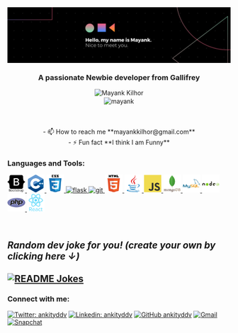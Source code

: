 
<img align="center" src="https://github.com/MayankKilhor/MayankKilhor/blob/main/gifs/mayank.jpg">
<!-- <h1 align="center">Hi <developers/> <img src="https://github.com/MayankKilhor/MayankKilhor/blob/main/gifs/Hi.gif" width="30px">! , I'm Mayank Kilhor</h1> -->
<h3 align="center">A passionate Newbie developer from Gallifrey</h3>
<div align="center"><img src="https://github-readme-streak-stats.herokuapp.com/?user=MayankKilhor&" alt="Mayank Kilhor" /></div>
<!-- /<img src="https://activity-graph.herokuapp.com/graph?username=MayankKilhor&theme=xcode" alt="Contribution Graph" align="center" /> -->
<div align="center" width="50">
  

<div align="center">
<img align="center" src="https://github-readme-stats.vercel.app/api?username=MayankKilhor&include_all_commits=true&count_private=true&show_icons=true&line_height=20&title_color=7A7ADB&icon_color=2234AE&text_color=D3D3D3&bg_color=0,000000,130F40" alt="mayank">

</br>


</div>
</div>

</br>
</br>
</br>
<div align="center" width="50">
  
<div>
- 📫 How to reach me **mayankkilhor@gmail.com**
</div>
- ⚡ Fun fact **I think I am Funny**
</br>


<!-- [![Facebook](https://img.shields.io/badge/Facebook-add-blue.svg?logo=facebook&logoColor=white)](https://www.facebook.com/profile.php?id=100033206252956) -->
<!-- [![Instagram](https://img.shields.io/badge/Instagram-follow-purple.svg?logo=instagram&logoColor=white)](https://www.instagram.com/thedrunkcoder/) -->
<!-- <a href="https://twitter.com/RoryAim" target="blank"><img align="center" src="https://cdn.jsdelivr.net/npm/simple-icons@3.0.1/icons/twitter.svg" color="white" alt="RoryWillAim" height="30" width="40" /></a>
</p>
<p align="left"> <a href="https://twitter.com/RoryAim" target="blank"><img src="https://img.shields.io/twitter/follow/RoryAim?logo=twitter&style=for-the-badge" alt="RoryAim" /></a> </p> -->
</div>
<h3 align="left">Languages and Tools:</h3>
<p align="left"> <a href="https://getbootstrap.com" target="_blank"> <img src="https://raw.githubusercontent.com/devicons/devicon/master/icons/bootstrap/bootstrap-plain-wordmark.svg" alt="bootstrap" width="40" height="40"/> </a> <a href="https://www.w3schools.com/cpp/" target="_blank"> <img src="https://raw.githubusercontent.com/devicons/devicon/master/icons/cplusplus/cplusplus-original.svg" alt="cplusplus" width="40" height="40"/> </a> <a href="https://www.w3schools.com/css/" target="_blank"> <img src="https://raw.githubusercontent.com/devicons/devicon/master/icons/css3/css3-original-wordmark.svg" alt="css3" width="40" height="40"/> </a> <a href="https://flask.palletsprojects.com/" target="_blank"> <img src="https://www.vectorlogo.zone/logos/pocoo_flask/pocoo_flask-icon.svg" alt="flask" width="40" height="40"/> </a> <a href="https://git-scm.com/" target="_blank"> <img src="https://www.vectorlogo.zone/logos/git-scm/git-scm-icon.svg" alt="git" width="40" height="40"/> </a> <a href="https://www.w3.org/html/" target="_blank"> <img src="https://raw.githubusercontent.com/devicons/devicon/master/icons/html5/html5-original-wordmark.svg" alt="html5" width="40" height="40"/> </a> <a href="https://www.java.com" target="_blank"> <img src="https://raw.githubusercontent.com/devicons/devicon/master/icons/java/java-original.svg" alt="java" width="40" height="40"/> </a> <a href="https://developer.mozilla.org/en-US/docs/Web/JavaScript" target="_blank"> <img src="https://raw.githubusercontent.com/devicons/devicon/master/icons/javascript/javascript-original.svg" alt="javascript" width="40" height="40"/> </a> <a href="https://www.mongodb.com/" target="_blank"> <img src="https://raw.githubusercontent.com/devicons/devicon/master/icons/mongodb/mongodb-original-wordmark.svg" alt="mongodb" width="40" height="40"/> </a> <a href="https://www.mysql.com/" target="_blank"> <img src="https://raw.githubusercontent.com/devicons/devicon/master/icons/mysql/mysql-original-wordmark.svg" alt="mysql" width="40" height="40"/> </a> <a href="https://nodejs.org" target="_blank"> <img src="https://raw.githubusercontent.com/devicons/devicon/master/icons/nodejs/nodejs-original-wordmark.svg" alt="nodejs" width="40" height="40"/> </a> <a href="https://www.php.net" target="_blank"> <img src="https://raw.githubusercontent.com/devicons/devicon/master/icons/php/php-original.svg" alt="php" width="40" height="40"/> </a> <a href="https://reactjs.org/" target="_blank"> <img src="https://raw.githubusercontent.com/devicons/devicon/master/icons/react/react-original-wordmark.svg" alt="react" width="40" height="40"/> </a> </p>

</br>


<i>Random dev joke for you! (create your own by clicking here ↓)</i><br>
</br>
<a href="https://readme-jokes.vercel.app"><img align="center" src="https://readme-jokes.vercel.app/api?bgColor=%23073b4c&textColor=%2306d6a0&aColor=%2306d6a0&borderColor=%2306d6a0" alt="README Jokes"></a>
---
<h3 align="left">Connect with me:</h3>
<div align="left">

[![Twitter: ankityddv](https://img.shields.io/twitter/follow/RoryAim?style=social)](https://twitter.com/RoryAim)
[![Linkedin: ankityddv](https://img.shields.io/badge/-Mayank-blue?style=flat-square&logo=Linkedin&logoColor=white&link=https://www.linkedin.com/in/mayank-kilhor-4273a6142/)](https://www.linkedin.com/in/mayank-kilhor-4273a6142/)
[![GitHub ankityddv](https://img.shields.io/github/followers/MayankKilhor?label=follow&style=social)](https://github.com/MayankKilhor)
[![Gmail](https://img.shields.io/badge/%20-Send%20Mail-black?color=14171A&labelColor=ef5350&logo=gmail&logoColor=ffffff)](mailto:mayankkilhor@gmail.com?subject=From%20GitHub&body=Hi,%20there.%20Found%20you%20from%20GitHub.)
[![Snapchat](https://img.shields.io/badge/Snapchat-add-yellow.svg?logo=snapchat&logoColor=white)](https://www.snapchat.com/add/mickykilhor7)
